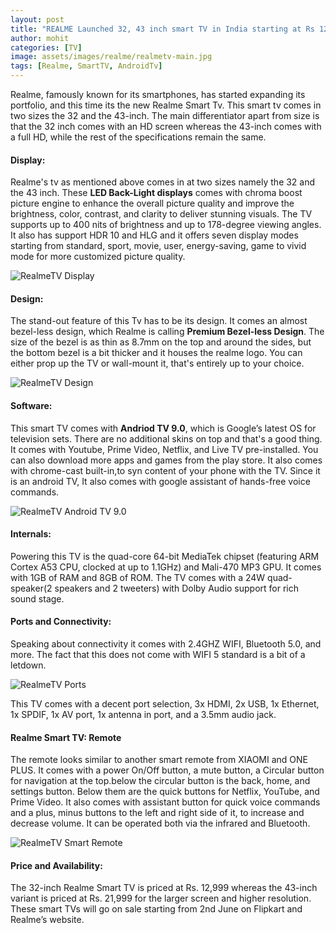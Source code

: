 ```yaml
---
layout: post
title: "REALME Launched 32, 43 inch smart TV in India starting at Rs 12,999"
author: mohit
categories: [TV]
image: assets/images/realme/realmetv-main.jpg
tags: [Realme, SmartTV, AndroidTv]
---
```


Realme, famously known for its smartphones, has started expanding its portfolio, and this time its the new Realme Smart Tv. This smart tv comes in two sizes the 32 and the 43-inch. The main differentiator apart from size is that the 32 inch comes with an HD screen whereas the 43-inch comes with a full HD, while the rest of the specifications remain the same.

#### Display:

Realme's tv as mentioned above comes in at two sizes namely the 32 and the 43 inch. These **LED Back-Light displays** comes with chroma boost picture engine to enhance the overall picture quality and improve the brightness, color, contrast, and clarity to deliver stunning visuals. The TV supports up to 400 nits of brightness and up to 178-degree viewing angles. It also has support HDR 10 and HLG and it offers seven display modes starting from standard, sport, movie, user, energy-saving, game to vivid mode for more customized picture quality.

![RealmeTV Display](https://devskrate.github.io/assets/images/realme/2020-realmetv-display.png)

#### Design:

The stand-out feature of this Tv has to be its design. It comes an almost bezel-less design, which Realme is calling **Premium Bezel-less Design**. The size of the bezel is as thin as 8.7mm on the top and around the sides, but the bottom bezel is a bit thicker and it houses the realme logo. You can either prop up the TV or wall-mount it, that's entirely up to your choice.

![RealmeTV Design](https://devskrate.github.io/assets/images/realme/realmetv-design.jpg)

#### Software:

This smart TV comes with **Andriod TV 9.0**, which is Google’s latest OS for television sets. There are no additional skins on top and that's a good thing. It comes with Youtube, Prime Video, Netflix, and Live TV pre-installed. You can also download more apps and games from the play store. It also comes with chrome-cast built-in,to syn content of your phone with the TV. Since it is an android TV, It also comes with google assistant of hands-free voice commands.

![RealmeTV Android TV 9.0](https://devskrate.github.io/assets/images/realme/realmeTV-software.jpg)

#### Internals:

Powering this TV is the quad-core 64-bit MediaTek chipset (featuring ARM Cortex A53 CPU, clocked at up to 1.1GHz) and Mali-470 MP3 GPU. It comes with 1GB of RAM and 8GB of ROM. The TV comes with a 24W quad-speaker(2 speakers and 2 tweeters) with Dolby Audio support for rich sound stage.

#### Ports and Connectivity:

Speaking about connectivity it comes with 2.4GHZ WIFI, Bluetooth 5.0, and more. The fact that this does not come with WIFI 5 standard is a bit of a letdown.

![RealmeTV Ports](https://devskrate.github.io/assets/images/realme/realmeTV-ports.jpg)

This TV comes with a decent port selection, 3x HDMI, 2x USB, 1x Ethernet, 1x SPDIF, 1x AV port, 1x antenna in port, and a 3.5mm audio jack.

#### Realme Smart TV: Remote

The remote looks similar to another smart remote from XIAOMI and ONE PLUS. It comes with a power On/Off button, a mute button, a Circular button for navigation at the top.below the circular button is the back, home, and settings button. Below them are the quick buttons for Netflix, YouTube, and Prime Video. It also comes with assistant button for quick voice commands and a plus, minus buttons to the left and right side of it, to increase and decrease volume. It can be operated both via the infrared and Bluetooth.

![RealmeTV Smart Remote](https://devskrate.github.io/assets/images/realme/realmetv-remote.jpg)

#### Price and Availability:

The 32-inch Realme Smart TV is priced at Rs. 12,999 whereas the 43-inch variant is priced at Rs. 21,999 for the larger screen and higher resolution. These smart TVs will go on sale starting from 2nd June on Flipkart and Realme’s website.
